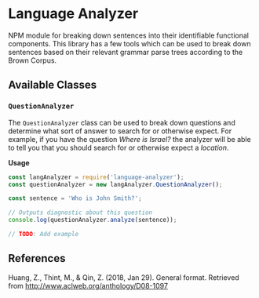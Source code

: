 # Language Analyzer
NPM module for breaking down sentences into their identifiable functional components. This library has a few tools which can be used to break down sentences based on their relevant grammar parse trees according to the Brown Corpus.

## Available Classes
### `QuestionAnalyzer`
The `QuestionAnalyzer` class can be used to break down questions and determine what sort of answer to search for or otherwise expect. For example, if you have the question *Where is Israel?* the analyzer will be able to tell you that you should search for or otherwise expect a *location*.

**Usage**
```js
const langAnalyzer = require('language-analyzer');
const questionAnalyzer = new langAnalyzer.QuestionAnalyzer();

const sentence = 'Who is John Smith?';

// Outputs diagnostic about this question
console.log(questionAnalyzer.analyze(sentence));

// TODO: Add example
```

## References
Huang, Z., Thint, M., & Qin, Z. (2018, Jan 29). General format. Retrieved from http://www.aclweb.org/anthology/D08-1097
